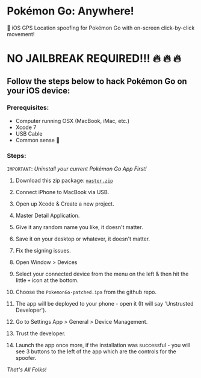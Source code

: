 # Pokémon Go: Anywhere!

:iphone: iOS GPS Location spoofing for Pokémon Go with on-screen click-by-click movement!

# NO JAILBREAK REQUIRED!!! :fire: :fire: :fire:

## Follow the steps below to hack Pokémon Go on your iOS device:

### Prerequisites:

* Computer running OSX (MacBook, iMac, etc.)
* Xcode 7
* USB Cable
* Common sense :tongue:

### Steps:
`IMPORTANT`: _Uninstall your current Pokémon Go App First!_

1. Download this zip package: [`master.zip`](https://github.com/Nusrath/Pokemon-Go-Anywhere/archive/master.zip)

2. Connect iPhone to MacBook via USB.

3. Open up Xcode & Create a new project.

4. Master Detail Application.

5. Give it any random name you like, it doesn't matter.

6. Save it on your desktop or whatever, it doesn't matter.

7. Fix the signing issues.

8. Open Window > Devices

9. Select your connected device from the menu on the left & then hit the little `+` icon at the bottom.

10. Choose the `PokemonGo-patched.ipa` from the github repo.

11. The app will be deployed to your phone - open it (It will say 'Unstrusted Developer').

12. Go to Settings App > General > Device Management.

13. Trust the developer.

14. Launch the app once more, if the installation was successful - you will see 3 buttons to the left of the app which are the controls for the spoofer.

_That's All Folks!_
